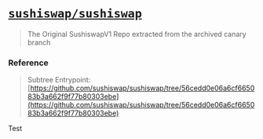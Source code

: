 # [`sushiswap/sushiswap`](#)

>The Original SushiswapV1 Repo extracted from the archived canary branch

### Reference

> Subtree Entrypoint:
[https://github.com/sushiswap/sushiswap/tree/56cedd0e06a6cf665083b3a662f9f77b80303ebe](https://github.com/sushiswap/sushiswap/tree/56cedd0e06a6cf665083b3a662f9f77b80303ebe)

Test